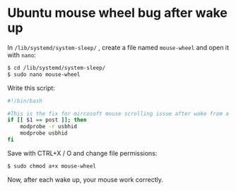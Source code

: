 # Ubuntu mouse wheel bug after wake up

In ```/lib/systemd/system-sleep/``` , create a file named ```mouse-wheel``` and open it with ```nano```:

```bash
$ cd /lib/systemd/system-sleep/
$ sudo nano mouse-wheel
```

Write this script:

```bash
#!/bin/bash

#This is the fix for mircosoft mouse scrolling issue after wake from a suspension
if [[ $1 == post ]]; then
    modprobe -r usbhid
    modprobe usbhid
fi
```

Save with CTRL+X / O and change file permissions:

```bash
$ sudo chmod a+x mouse-wheel
```

Now, after each wake up, your mouse work correctly.
